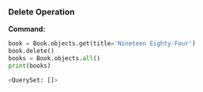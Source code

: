 ### Delete Operation

**Command:**

```python
book = Book.objects.get(title='Nineteen Eighty-Four')
book.delete()
books = Book.objects.all()
print(books)

<QuerySet: []>
